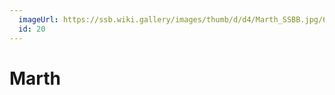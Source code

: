 ```yaml
---
  imageUrl: https://ssb.wiki.gallery/images/thumb/d/d4/Marth_SSBB.jpg/613px-Marth_SSBB.jpg
  id: 20
---
```


# Marth
  